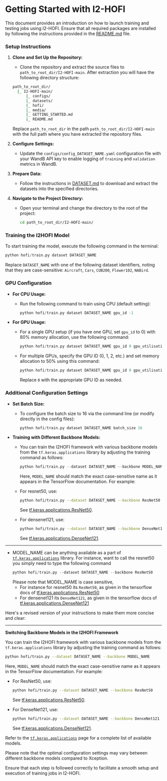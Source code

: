# Getting Started with I2-HOFI

This document provides an introduction on how to launch training and testing jobs using I2-HOFI. Ensure that all required packages are installed by following the instructions provided in the [README.md](README.md) file.

### Setup Instructions

1. **Clone and Set Up the Repository:**
   - Clone the repository and extract the source files to `path_to_root_dir/I2-HOFI-main`. After extraction you will have the following directory structure:
   ```bash
   path_to_root_dir/
     |_ I2-HOFI-main/
         |_ configs/
         |_ datasets/
         |_ hofi/
         |_ media/
         |_ GETTING_STARTED.md
         |_ README.md
   ```
   Replace `path_to_root_dir` in the path `path_to_root_dir/I2-HOFI-main` with the full path where you have extracted the repository files.
2. **Configure Settings:**
   - Update the `configs/config_DATASET_NAME.yaml` configuration file with your WandB API key to enable logging of `training` and `validation` metrics in WandB.

3. **Prepare Data:**
   - Follow the instructions in [DATASET.md](datasets/DATASET.md) to download and extract the datasets into the specified directories.

4. **Navigate to the Project Directory:**
   - Open your terminal and change the directory to the root of the project:
     ```bash
     cd path_to_root_dir/I2-HOFI-main/
     ```

### Training the I2HOFI Model

To start training the model, execute the following command in the terminal:

```python
python hofi/train.py dataset DATASET_NAME
```
Replace `DATASET_NAME` with one of the following dataset identifiers, noting that they are case-sensitive: `Aircraft`, `Cars`, `CUB200`, `Flower102`, `NABird`.

### GPU Configuration

- **For CPU Usage:**
  - Run the following command to train using CPU (default setting):
    ```python
    python hofi/train.py dataset DATASET_NAME gpu_id -1
    ```

- **For GPU Usage:**
  - For a single GPU setup (if you have one GPU, set `gpu_id` to 0) with 80% memory allocation, use the following command:
    ```python
    python hofi/train.py dataset DATASET_NAME gpu_id 0 gpu_utilisation 0.8
    ```
  - For multiple GPUs, specify the GPU ID (0, 1, 2, etc.) and set memory allocation to 50% using this command:
    ```python
    python hofi/train.py dataset DATASET_NAME gpu_id 0 gpu_utilisation 0.5
    ```
    Replace `0` with the appropriate GPU ID as needed.

### Additional Configuration Settings

- **Set Batch Size:**
  - To configure the batch size to 16 via the command line (or modify directly in the config files):
    ```python
    python hofi/train.py dataset DATASET_NAME batch_size 16
    ```
    
- **Training with Different Backbone Models:**
  - You can train the I2HOFI framework with various backbone models from the `tf.keras.applications` library by adjusting the training command as follows:
    ```python
    python hofi/train.py --dataset DATASET_NAME --backbone MODEL_NAME
    ```
    Here, `MODEL_NAME` should match the exact case-sensitive name as it appears in the TensorFlow documentation. For example:
   - For resnet50, use:
     ```bash
     python hofi/train.py --dataset DATASET_NAME --backbone ResNet50
     ```
     See [tf.keras.applications.ResNet50](https://www.tensorflow.org/api_docs/python/tf/keras/applications/ResNet50).

   - For densenet121, use:
     ```bash
     python hofi/train.py --dataset DATASET_NAME --backbone DenseNet121
     ```
     See [tf.keras.applications.DenseNet121](https://www.tensorflow.org/api_docs/python/tf/keras/applications/DenseNet121).


------------------
    
  - MODEL_NAME can be anything available as a part of [`tf.keras.applications`](https://www.tensorflow.org/api_docs/python/tf/keras/applications) library. For instance, want to call the resnet50 you simply need to type the following command
    ```python
    python hofi/train.py --dataset DATASET_NAME --backbone ResNet50
    ```
    Please note that MODEL_NAME is case sensitive,
    - For instance for resnet50 its `ResNet50`, as given in the tensorflow docs of [tf.keras.applications.ResNet50](https://www.tensorflow.org/api_docs/python/tf/keras/applications/ResNet50)
    - For densenet121  its `DenseNet121`, as given in the tensorflow docs of [tf.keras.applications.DenseNet121](https://www.tensorflow.org/api_docs/python/tf/keras/applications/DenseNet121)
   
Here's a revised version of your instructions to make them more concise and clear:

---

**Switching Backbone Models in the I2HOFI Framework**

You can train the I2HOFI framework with various backbone models from the `tf.keras.applications` library by adjusting the training command as follows:

```bash
python hofi/train.py --dataset DATASET_NAME --backbone MODEL_NAME
```

Here, `MODEL_NAME` should match the exact case-sensitive name as it appears in the TensorFlow documentation. For example:

- For ResNet50, use:
  ```bash
  python hofi/train.py --dataset DATASET_NAME --backbone ResNet50
  ```
  See [tf.keras.applications.ResNet50](https://www.tensorflow.org/api_docs/python/tf/keras/applications/ResNet50).

- For DenseNet121, use:
  ```bash
  python hofi/train.py --dataset DATASET_NAME --backbone DenseNet121
  ```
  See [tf.keras.applications.DenseNet121](https://www.tensorflow.org/api_docs/python/tf/keras/applications/DenseNet121).

Refer to the [`tf.keras.applications`](https://www.tensorflow.org/api_docs/python/tf/keras/applications) page for a complete list of available models.


    




  
  
  Please note that the optimal configuration settings may vary between different backbone models compared to Xception.

Ensure that each step is followed correctly to facilitate a smooth setup and execution of training jobs in I2-HOFI.

